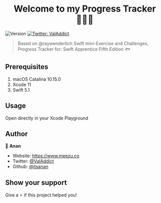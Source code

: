 <h1 align="center">Welcome to my Progress Tracker 🏃🏻‍♂️</h1>
<p>
  <img alt="Version" src="https://img.shields.io/badge/version-1.0.0-blue.svg?cacheSeconds=2592000" />
  <a href="https://twitter.com/ValAddict" target="_blank">
    <img alt="Twitter: ValAddict" src="https://img.shields.io/twitter/follow/ValAddict.svg?style=social" />
  </a>
</p>

> Based on @raywenderlich Swift mini-Exercise and Challenges,
> Progress Tracker for: Swift Apprentice Fifth Edition 🐟

## Prerequisites

1. macOS Catalina 10.15.0
2. Xcode 11
3. Swift 5.1

## Usage

Open directly in your Xcode Playground

## Author

👤 **Anan**

* Website: https://www.meezu.co
* Twitter: [@ValAddict](https://twitter.com/ValAddict)
* Github: [@itsanan](https://github.com/itsanan)

## Show your support

Give a ⭐️ if this project helped you!
